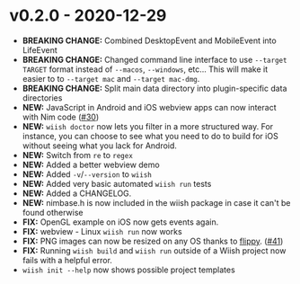 # v0.2.0 - 2020-12-29

- **BREAKING CHANGE:** Combined DesktopEvent and MobileEvent into LifeEvent
- **BREAKING CHANGE:** Changed command line interface to use `--target TARGET` format instead of `--macos`, `--windows`, etc...  This will make it easier to to `--target mac` and `--target mac-dmg`.
- **BREAKING CHANGE:** Split main data directory into plugin-specific data directories
- **NEW:** JavaScript in Android and iOS webview apps can now interact with Nim code ([#30](https://github.com/iffy/wiish/issues/30))
- **NEW:** `wiish doctor` now lets you filter in a more structured way.  For instance, you can choose to see what you need to do to build for iOS without seeing what you lack for Android.
- **NEW:** Switch from `re` to `regex`
- **NEW:** Added a better webview demo
- **NEW:** Added `-v`/`--version` to `wiish`
- **NEW:** Added very basic automated `wiish run` tests
- **NEW:** Added a CHANGELOG.
- **NEW:** nimbase.h is now included in the wiish package in case it can't be found otherwise
- **FIX:** OpenGL example on iOS now gets events again.
- **FIX:** webview - Linux `wiish run` now works
- **FIX:** PNG images can now be resized on any OS thanks to [flippy](https://github.com/treeform/flippy). ([#41](https://github.com/iffy/wiish/issues/41))
- **FIX:** Running `wiish build` and `wiish run` outside of a Wiish project now fails with a helpful error.
- `wiish init --help` now shows possible project templates


